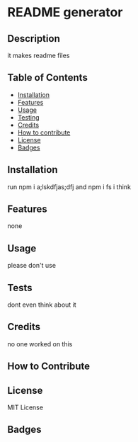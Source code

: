 # README generator

  ## Description
  it makes readme files
  
  
  ## Table of Contents
  
  - [Installation](#installation)
  - [Features](#features)
  - [Usage](#usage)
  - [Testing](#tests)
  - [Credits](#credits)
  - [How to contribute](#contributions)
  - [License](#license)
  - [Badges](#badges)

  <a id='installation'></a>
  ## Installation
  run npm i a;lskdfjas;dfj and npm i fs i think

  
  <a id='features'></a>
  ## Features
  none

  <a id='usage'></a>
  ## Usage
  please don't use


  <a id='tests'></a>
  ## Tests
  dont even think about it

  <a id='credits'></a>
  ## Credits
  no one worked on this
  
  <a id='contributions'></a>
  ## How to Contribute
  
 
  <a id='license'></a>
  ## License
  MIT License

  <a id='badges'></a>
  ## Badges
  
  
